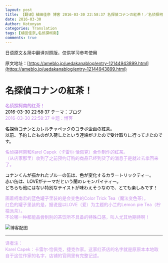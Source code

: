 ```yaml
---
layout: post
title: 【翻译】植田佳奈 博客 2016-03-30 22:58:37 名探偵コナンの紅茶！／名侦探柯南的红茶！
date: 2016-03-30
Author: Kotonyan
categories: Translation
tags: [植田佳奈,名侦探柯南]
comments: true
---
```


日语原文＆简中翻译对照版，仅供学习参考使用

原文地址：[https://ameblo.jp/uedakanablog/entry-12144943899.html](https://ameblo.jp/uedakanablog/entry-12144943899.html)

# 名探偵コナンの紅茶！

<b><font color="#c893eb">名侦探柯南的红茶！</font></b><br>
<font color="#000000">2016-03-30 22:58:37 テーマ：ブログ</font><br>
<font color="#c893eb">2016-03-30 22:58:37 主题：博客</font><br>

<font color="#000000">名探偵コナンとカレルチャペックのコラボ企画の紅茶。</font><br>
<font color="#000000">以前、予約したものが入荷したという連絡がきたので受け取りに行ってきたのです。</font><br>

<font color="#c893eb">名侦探柯南和Karel Capek（卡雷尔·恰佩克）合作制作的红茶。</font><br>
<font color="#c893eb">（从店家那里）收到了之前预约订购的商品已经到货了的消息于是就过去拿回来了。</font><br>

<font color="#000000">コナンくんが描かれたブルーの缶は、色が変化するカラートリックティー。</font><br>
<font color="#000000">赤い缶は、LOVEがテーマだという蘭のレモンパイティー。</font><br>
<font color="#000000">どちらも他にはない特別なテイストが味わえそうなので、とても楽しみです！</font><br>

<font color="#c893eb">画着柯南君的蓝色罐子里装的是会变色的Color Trick Tea（魔法变色茶）。</font><br>
<font color="#c893eb">红色的罐子里装的是，据说是以LOVE（爱）为主题的小兰的Lemon pie Tea（柠檬派茶）。</font><br>
<font color="#c893eb">不论哪一种都能品尝到别的茶饮所不具备的特殊口感，叫人尤其地期待啊！</font><br>

![博客配图](https://ww2.sinaimg.cn/large/006mHAdlgw1f2fas19t9hj30pu0j4ae1.jpg)
 
---

<font color="#c893eb">译者注：</font><br>
<font color="#c893eb">Karel Capek：卡雷尔·恰佩克，捷克作家。这家红茶店的名字就是原原本本地取自于这位作家的名字，店铺的官网里有完整记述。</font><br>
